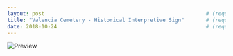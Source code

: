 ```yaml
---
layout: post                                                    # (require) default post layout
title: "Valencia Cemetery - Historical Interpretive Sign"       # (require) a string title
date: 2018-10-24                                                # (require) a post date
---
```

![Preview](https://github.com/williamtrimble/williamtrimble.github.io/raw/master/static/img/ValenciaCemetery.PNG)
